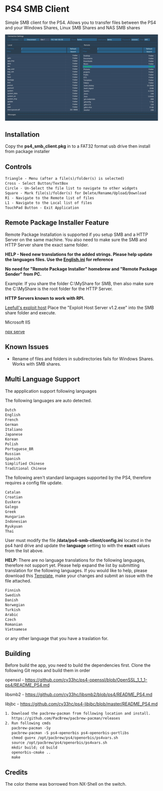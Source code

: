 # PS4 SMB Client

Simple SMB client for the PS4. Allows you to transfer files between the PS4 and your Windows Shares, Linux SMB Shares and NAS SMB shares

![Preview](/screenshot.jpg)

## Installation
Copy the **ps4_smb_client.pkg** in to a FAT32 format usb drive then install from package installer

## Controls
```
Triangle - Menu (after a file(s)/folder(s) is selected)
Cross - Select Button/TextBox
Circle - Un-Select the file list to navigate to other widgets
Square - Mark file(s)/folder(s) for Delete/Rename/Upload/Download
R1 - Navigate to the Remote list of files
L1 - Navigate to the Local list of files
TouchPad Button - Exit Application
```

## Remote Package Installer Feature
Remote Package Installation is supported if you setup SMB and a HTTP Server on the same machine. You also need to make sure the SMB and HTTP Server share the exact same folder.

**HELP - Need new translations for the added strings. Please help update the languages files. Use the [English.ini](https://github.com/cy33hc/ps4-smb-client/blob/master/data/assets/langs/English.ini) for reference**

**No need for "Remote Package Installer" homebrew and "Remote Package Sender" from PC.**

Example: If you share the folder C:\MyShare for SMB, then also make sure the C:\MyShare is the root folder for the HTTP Server.

**HTTP Servers known to work with RPI.**

[Leefull's exploit host](https://github.com/Leeful/leeful.github.io/blob/master/Exploit%20Host%20Server%20v1.2.exe) Place the "Exploit Host Server v1.2.exe" into the SMB share folder and execute.

Microsoft IIS

[npx serve](https://www.npmjs.com/package/serve)

## Known Issues
- Rename of files and folders in subdirectories fails for Windows Shares. Works with SMB shares.

## Multi Language Support
The appplication support following languages

The following languages are auto detected.
```
Dutch
English
French
German
Italiano
Japanese
Korean
Polish
Portuguese_BR
Russian
Spanish
Simplified Chinese
Traditional Chinese
```

The following aren't standard languages supported by the PS4, therefore requires a config file update.
```
Catalan
Croatian
Euskera
Galego
Greek
Hungarian
Indonesian
Ryukyuan
Thai
```
User must modify the file **/data/ps4-smb-client/config.ini** located in the ps4 hard drive and update the **language** setting to with the **exact** values from the list above.

**HELP:** There are no language translations for the following languages, therefore not support yet. Please help expand the list by submitting translation for the following languages. If you would like to help, please download this [Template](https://github.com/cy33hc/ps4-smb-client/blob/master/data/assets/langs/English.ini), make your changes and submit an issue with the file attached.
```
Finnish
Swedish
Danish
Norwegian
Turkish
Arabic
Czech
Romanian
Vietnamese
```
or any other language that you have a traslation for.

## Building
Before build the app, you need to build the dependencies first.
Clone the following Git repos and build them in order

openssl - https://github.com/cy33hc/ps4-openssl/blob/OpenSSL_1_1_1-ps4/README_PS4.md

libsmb2 - https://github.com/cy33hc/libsmb2/blob/ps4/README_PS4.md

libjbc - https://github.com/cy33hc/ps4-libjbc/blob/master/README_PS4.md

```
1. Download the pacbrew-pacman from following location and install.
   https://github.com/PacBrew/pacbrew-pacman/releases
2. Run following cmds
   pacbrew-pacman -Sy
   pacbrew-pacman -S ps4-openorbis ps4-openorbis-portlibs
   chmod guo+x /opt/pacbrew/ps4/openorbis/ps4vars.sh
   source /opt/pacbrew/ps4/openorbis/ps4vars.sh
   mkdir build; cd build
   openorbis-cmake ..
   make
```

## Credits
The color theme was borrowed from NX-Shell on the switch.
